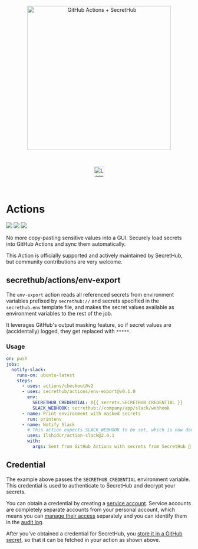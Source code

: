 <p align="center">
  <img src="https://secrethub.io/img/integrations/github-actions/github-banner.png?v2" alt="GitHub Actions + SecretHub" width="390">
</p>
<br/>

<p align="center">
  <a href="https://secrethub.io/integrations/github-actions/"><img alt="Learn More" src="https://secrethub.io/img/buttons/github/learn-more.png?v2" height="28" /></a>
</p>
<br/>


# Actions

[![](https://github.com/secrethub/actions/workflows/.github/workflows/main.yml/badge.svg)](https://github.com/secrethub/actions/actions)
[![](https://img.shields.io/github/release/secrethub/actions.svg)](https://github.com/secrethub/actions/releases/latest)
[![](https://img.shields.io/badge/chat-on%20discord-7289da.svg?logo=discord)](https://discord.gg/NWmxVeb)

No more copy-pasting sensitive values into a GUI. Securely load secrets into GitHub Actions and sync them automatically.

This Action is officially supported and actively maintained by SecretHub, but community contributions are very welcome. 

## secrethub/actions/env-export

The `env-export` action reads all referenced secrets from environment variables prefixed by `secrethub://` and secrets specified in the `secrethub.env` template file, and makes the secret values available as environment variables to the rest of the job.

It leverages GitHub's output masking feature, so if secret values are (accidentally) logged, they get replaced with `*****`.

### Usage

```yml
on: push
jobs:
  notify-slack:
    runs-on: ubuntu-latest
    steps:
      - uses: actions/checkout@v2
      - uses: secrethub/actions/env-export@v0.1.0
        env:
          SECRETHUB_CREDENTIAL: ${{ secrets.SECRETHUB_CREDENTIAL }}
          SLACK_WEBHOOK: secrethub://company/app/slack/webhook
      - name: Print environment with masked secrets
        run: printenv
      - name: Notify Slack
        # This action expects SLACK_WEBHOOK to be set, which is now done automatically
        uses: Ilshidur/action-slack@2.0.1
        with:
          args: Sent from GitHub Actions with secrets from SecretHub 🔑
```

## Credential

The example above passes the `SECRETHUB_CREDENTIAL` environment variable. This credential is used to authenticate to SecretHub and decrypt your secrets.

You can obtain a credential by creating a [service account](https://secrethub.io/docs/reference/cli/service). Service accounts are completely separate accounts from your personal account, which means you can [manage their access](https://secrethub.io/docs/reference/cli/acl/) separately and you can identify them in the [audit log](https://secrethub.io/docs/reference/cli/audit/).

After you've obtained a credential for SecretHub, you [store it in a GitHub secret](https://help.github.com/en/actions/configuring-and-managing-workflows/creating-and-storing-encrypted-secrets#creating-encrypted-secrets-for-a-repository), so that it can be fetched in your action as shown above.
